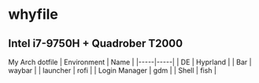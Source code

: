 # whyfile
## Intel i7-9750H + Quadrober T2000
My Arch dotfile
| Environment | Name |
|-----|-----|
| DE | Hyprland | 
| Bar | waybar |
| launcher | rofi |
| Login Manager | gdm |
| Shell | fish |

